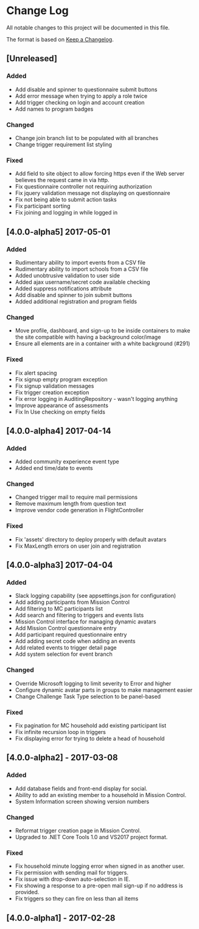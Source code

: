# Change Log
All notable changes to this project will be documented in this file.

The format is based on [Keep a Changelog](http://keepachangelog.com/).

## [Unreleased]

### Added
- Add disable and spinner to questionnaire submit buttons
- Add error message when trying to apply a role twice
- Add trigger checking on login and account creation
- Add names to program badges

### Changed
- Change join branch list to be populated with all branches
- Change trigger requirement list styling

### Fixed
- Add field to site object to allow forcing https even if the Web server believes the request came in via http.
- Fix questionnaire controller not requiring authorization
- Fix jquery validation message not displaying on questionnaire
- Fix not being able to submit action tasks
- Fix participant sorting
- Fix joining and logging in while logged in

## [4.0.0-alpha5] 2017-05-01
### Added
- Rudimentary ability to import events from a CSV file
- Rudimentary ability to import schools from a CSV file
- Added unobtrusive validation to user side
- Added ajax username/secret code available checking
- Added suppress notifications attribute
- Add disable and spinner to join submit buttons
- Added additional registration and program fields

### Changed
- Move profile, dashboard, and sign-up to be inside containers to make the site compatible with having a background color/image
- Ensure all elements are in a container with a white background (#291)

### Fixed
- Fix alert spacing
- Fix signup empty program exception
- Fix signup validation messages
- Fix trigger creation exception
- Fix error logging in AuditingRepository - wasn't logging anything
- Improve appearance of assessments
- Fix In Use checking on empty fields

## [4.0.0-alpha4] 2017-04-14
### Added
- Added community experience event type
- Added end time/date to events

### Changed
- Changed trigger mail to require mail permissions
- Remove maximum length from question text
- Improve vendor code generation in FlightController

### Fixed
- Fix 'assets' directory to deploy properly with default avatars
- Fix MaxLength errors on user join and registration

## [4.0.0-alpha3] 2017-04-04
### Added
- Slack logging capability (see appsettings.json for configuration)
- Add adding participants from Mission Control
- Add filtering to MC participants list
- Add search and filtering to triggers and events lists
- Mission Control interface for managing dynamic avatars
- Add Mission Control questionnaire entry
- Add participant required questionnaire entry
- Add adding secret code when adding an events
- Add related events to trigger detail page
- Add system selection for event branch

### Changed
- Override Microsoft logging to limit severity to Error and higher
- Configure dynamic avatar parts in groups to make management easier
- Change Challenge Task Type selection to be panel-based

### Fixed
- Fix pagination for MC household add existing participant list
- Fix infinite recursion loop in triggers
- Fix displaying error for trying to delete a head of household

## [4.0.0-alpha2] - 2017-03-08
### Added
- Add database fields and front-end display for social.
- Ability to add an existing member to a household in Mission Control.
- System Information screen showing version numbers

### Changed
- Reformat trigger creation page in Mission Control.
- Upgraded to .NET Core Tools 1.0 and VS2017 project format.

### Fixed
- Fix household minute logging error when signed in as another user.
- Fix permission with sending mail for triggers.
- Fix issue with drop-down auto-selection in IE.
- Fix showing a response to a pre-open mail sign-up if no address is provided.
- Fix triggers so they can fire on less than all items

## [4.0.0-alpha1] - 2017-02-28
